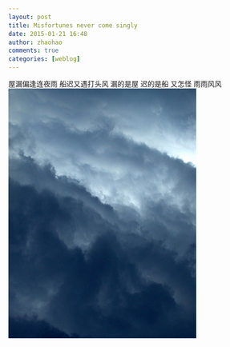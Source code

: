 ```yaml
---
layout: post
title: Misfortunes never come singly
date: 2015-01-21 16:48
author: zhaohao
comments: true
categories: [weblog]
---
```

屋漏偏逢连夜雨 船迟又遇打头风 
漏的是屋 迟的是船 
又怎怪 雨雨风风
<a href="/Resource/cloudy.jpg"><img src="/Resource/cloudy.jpg" alt="cloudy" width="375" height="500" class="alignnone size-full wp-image-863" /></a>
